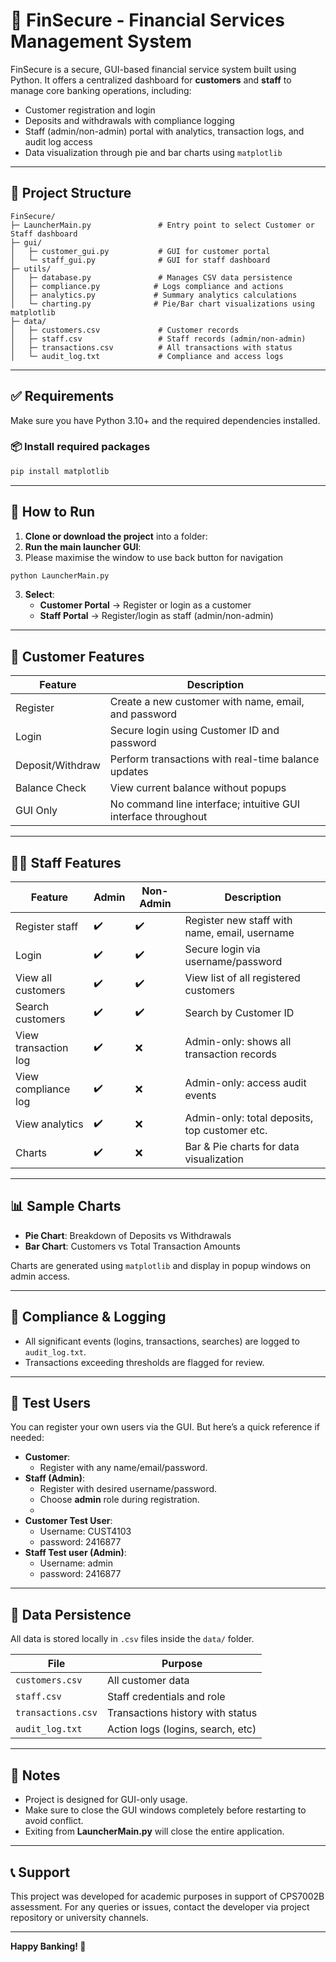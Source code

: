 # 💼 FinSecure - Financial Services Management System

FinSecure is a secure, GUI-based financial service system built using Python. It offers a centralized dashboard for **customers** and **staff** to manage core banking operations, including:

- Customer registration and login
- Deposits and withdrawals with compliance logging
- Staff (admin/non-admin) portal with analytics, transaction logs, and audit log access
- Data visualization through pie and bar charts using `matplotlib`

---

## 📁 Project Structure

```
FinSecure/
├─ LauncherMain.py               # Entry point to select Customer or Staff dashboard
├─ gui/
│   ├─ customer_gui.py           # GUI for customer portal
│   └─ staff_gui.py              # GUI for staff dashboard
├─ utils/
│   ├─ database.py               # Manages CSV data persistence
│   ├─ compliance.py            # Logs compliance and actions
│   ├─ analytics.py             # Summary analytics calculations
│   └─ charting.py              # Pie/Bar chart visualizations using matplotlib
├─ data/
│   ├─ customers.csv             # Customer records
│   ├─ staff.csv                 # Staff records (admin/non-admin)
│   ├─ transactions.csv          # All transactions with status
│   └─ audit_log.txt             # Compliance and access logs
```

---

## ✅ Requirements

Make sure you have Python 3.10+ and the required dependencies installed.

### 📦 Install required packages

```bash
pip install matplotlib
```

---

## 🚀 How to Run

1. **Clone or download the project** into a folder:
2. **Run the main launcher GUI**:
3. Please maximise the window to use back button for navigation


```bash
python LauncherMain.py
```

3. **Select**:
   - **Customer Portal** → Register or login as a customer
   - **Staff Portal** → Register/login as staff (admin/non-admin)

---

## 👤 Customer Features

| Feature           | Description                                                                 |
|-------------------|-----------------------------------------------------------------------------|
| Register          | Create a new customer with name, email, and password                        |
| Login             | Secure login using Customer ID and password                                 |
| Deposit/Withdraw  | Perform transactions with real-time balance updates                         |
| Balance Check     | View current balance without popups                                         |
| GUI Only          | No command line interface; intuitive GUI interface throughout               |

---

## 🧑‍💼 Staff Features

| Feature                  | Admin     | Non-Admin | Description                                       |
|--------------------------|-----------|-----------|---------------------------------------------------|
| Register staff           | ✔️         | ✔️         | Register new staff with name, email, username     |
| Login                    | ✔️         | ✔️         | Secure login via username/password                |
| View all customers       | ✔️         | ✔️         | View list of all registered customers             |
| Search customers         | ✔️         | ✔️         | Search by Customer ID                             |
| View transaction log     | ✔️         | ❌         | Admin-only: shows all transaction records         |
| View compliance log      | ✔️         | ❌         | Admin-only: access audit events                   |
| View analytics           | ✔️         | ❌         | Admin-only: total deposits, top customer etc.     |
| Charts                   | ✔️         | ❌         | Bar & Pie charts for data visualization           |

---

## 📊 Sample Charts

- **Pie Chart**: Breakdown of Deposits vs Withdrawals  
- **Bar Chart**: Customers vs Total Transaction Amounts

Charts are generated using `matplotlib` and display in popup windows on admin access.

---

## 🔐 Compliance & Logging

- All significant events (logins, transactions, searches) are logged to `audit_log.txt`.
- Transactions exceeding thresholds are flagged for review.

---

## 🧪 Test Users

You can register your own users via the GUI. But here’s a quick reference if needed:

- **Customer**:
  - Register with any name/email/password.
- **Staff (Admin)**:
  - Register with desired username/password.
  - Choose **admin** role during registration.
  - 
- **Customer Test User**:
  - Username: CUST4103
  - password: 2416877
- **Staff Test user (Admin)**:
  - Username: admin
  - password: 2416877

---

## 💾 Data Persistence

All data is stored locally in `.csv` files inside the `data/` folder.

| File              | Purpose                                |
|-------------------|----------------------------------------|
| `customers.csv`   | All customer data                      |
| `staff.csv`       | Staff credentials and role             |
| `transactions.csv`| Transactions history with status       |
| `audit_log.txt`   | Action logs (logins, search, etc)      |

---

## 📌 Notes

- Project is designed for GUI-only usage.
- Make sure to close the GUI windows completely before restarting to avoid conflict.
- Exiting from **LauncherMain.py** will close the entire application.

---

## 📞 Support

This project was developed for academic purposes in support of CPS7002B assessment. For any queries or issues, contact the developer via project repository or university channels.

---

**Happy Banking! 💸**